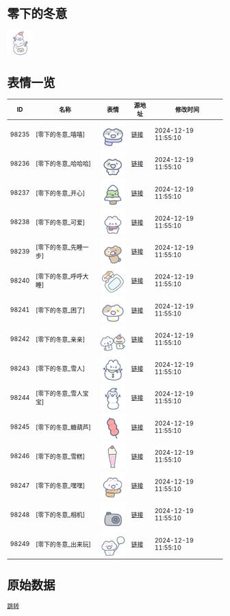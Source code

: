 # 零下的冬意

<img src="./cover.png" height="60" alt="cover" />

# 表情一览

|ID|名称|表情|源地址|修改时间|
|----|----|----|----|----|
|98235|[零下的冬意_嘻嘻]|<img src="./pic/098235_%5B零下的冬意_嘻嘻%5D.png" height="60" alt="嘻嘻"/>|[链接](https://i0.hdslb.com/bfs/garb/eabcca329f7c872e2d039f6ffa9ff2f732ca3d9d.png)|2024-12-19 11:55:10|
|98236|[零下的冬意_哈哈哈]|<img src="./pic/098236_%5B零下的冬意_哈哈哈%5D.png" height="60" alt="哈哈哈"/>|[链接](https://i0.hdslb.com/bfs/garb/39b26d6478c97f861854459c39f68005c8a15e2a.png)|2024-12-19 11:55:10|
|98237|[零下的冬意_开心]|<img src="./pic/098237_%5B零下的冬意_开心%5D.png" height="60" alt="开心"/>|[链接](https://i0.hdslb.com/bfs/garb/b89be38f9ef931f1c67219a728c711c3addb8ad9.png)|2024-12-19 11:55:10|
|98238|[零下的冬意_可爱]|<img src="./pic/098238_%5B零下的冬意_可爱%5D.png" height="60" alt="可爱"/>|[链接](https://i0.hdslb.com/bfs/garb/47db54f15de25faedcd46c680f1941cfe94ed09c.png)|2024-12-19 11:55:10|
|98239|[零下的冬意_先睡一步]|<img src="./pic/098239_%5B零下的冬意_先睡一步%5D.png" height="60" alt="先睡一步"/>|[链接](https://i0.hdslb.com/bfs/garb/cafe0239de67eb56d5f08713ba323a3550327d67.png)|2024-12-19 11:55:10|
|98240|[零下的冬意_呼呼大睡]|<img src="./pic/098240_%5B零下的冬意_呼呼大睡%5D.png" height="60" alt="呼呼大睡"/>|[链接](https://i0.hdslb.com/bfs/garb/f059d05411cf878bddf4377602d2b33a6f90c034.png)|2024-12-19 11:55:10|
|98241|[零下的冬意_困了]|<img src="./pic/098241_%5B零下的冬意_困了%5D.png" height="60" alt="困了"/>|[链接](https://i0.hdslb.com/bfs/garb/671140897e4801fb6fa4bfd60c770515a2065945.png)|2024-12-19 11:55:10|
|98242|[零下的冬意_亲亲]|<img src="./pic/098242_%5B零下的冬意_亲亲%5D.png" height="60" alt="亲亲"/>|[链接](https://i0.hdslb.com/bfs/garb/2856407086cdaca56b06efb3b458a4a677cc2624.png)|2024-12-19 11:55:10|
|98243|[零下的冬意_雪人]|<img src="./pic/098243_%5B零下的冬意_雪人%5D.png" height="60" alt="雪人"/>|[链接](https://i0.hdslb.com/bfs/garb/8658d5b034c1e9112bdbbf8a5371337f95d7c4cb.png)|2024-12-19 11:55:10|
|98244|[零下的冬意_雪人宝宝]|<img src="./pic/098244_%5B零下的冬意_雪人宝宝%5D.png" height="60" alt="雪人宝宝"/>|[链接](https://i0.hdslb.com/bfs/garb/974ef4567c0a53f10fc3a93e6279466018a36b34.png)|2024-12-19 11:55:10|
|98245|[零下的冬意_糖葫芦]|<img src="./pic/098245_%5B零下的冬意_糖葫芦%5D.png" height="60" alt="糖葫芦"/>|[链接](https://i0.hdslb.com/bfs/garb/bc34ca3255db7cf4745294f853f80dba6b1cdc8e.png)|2024-12-19 11:55:10|
|98246|[零下的冬意_雪糕]|<img src="./pic/098246_%5B零下的冬意_雪糕%5D.png" height="60" alt="雪糕"/>|[链接](https://i0.hdslb.com/bfs/garb/fdac17a13583520096428d8f83a508c1941f6499.png)|2024-12-19 11:55:10|
|98247|[零下的冬意_嘿嘿]|<img src="./pic/098247_%5B零下的冬意_嘿嘿%5D.png" height="60" alt="嘿嘿"/>|[链接](https://i0.hdslb.com/bfs/garb/070b5861d5d8332018ef27f4ef499af9ab2729f2.png)|2024-12-19 11:55:10|
|98248|[零下的冬意_相机]|<img src="./pic/098248_%5B零下的冬意_相机%5D.png" height="60" alt="相机"/>|[链接](https://i0.hdslb.com/bfs/garb/381040f78e84a997fe95e3345e0eede93d164e24.png)|2024-12-19 11:55:10|
|98249|[零下的冬意_出来玩]|<img src="./pic/098249_%5B零下的冬意_出来玩%5D.png" height="60" alt="出来玩"/>|[链接](https://i0.hdslb.com/bfs/garb/cfff643e349b6a4e1afc01a620733e42611136a4.png)|2024-12-19 11:55:10|

# 原始数据

[跳转](./raw.json)

